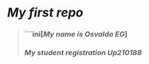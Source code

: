 # *My first repo*
> ###  ```ini[***My name is Osvaldo EG***]
> ### ***My student registration Up210188***
